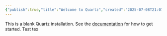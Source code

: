 ```yaml
---
{"publish":true,"title":"Welcome to Quartz","created":"2025-07-08T21:07:33.651-04:00","modified":"2025-07-08T22:57:38.874-04:00","cssclasses":""}
---
```



This is a blank Quartz installation.
See the [documentation](https://quartz.jzhao.xyz) for how to get started.
Test tex
